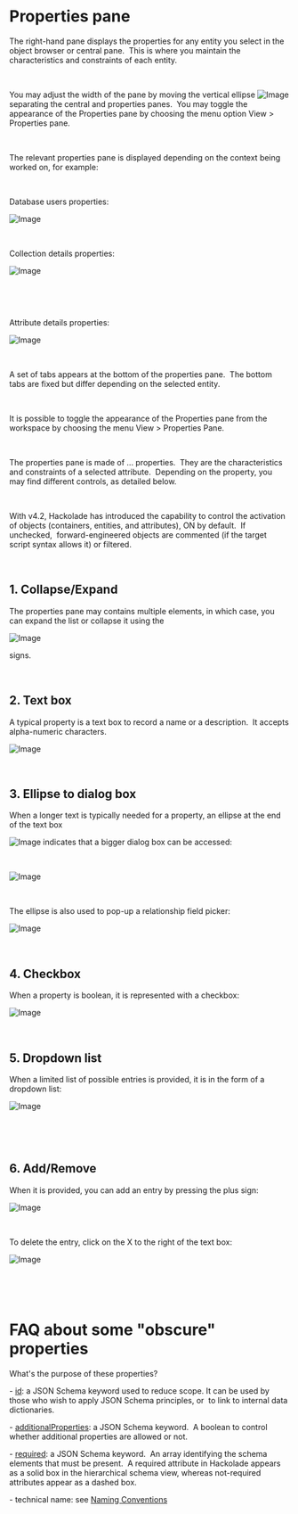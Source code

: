 # Properties pane

The right-hand pane displays the properties for any entity you select in the object browser or central pane.&nbsp; This is where you maintain the characteristics and constraints of each entity.

&nbsp;

You may adjust the width of the pane by moving the vertical ellipse ![Image](<lib/Central%20pane%20-%20ellipse%20hovered.png>)separating the central and properties panes.&nbsp; You may toggle the appearance of the Properties pane by choosing the menu option View \> Properties pane.

&nbsp;

The relevant properties pane is displayed depending on the context being worked on, for example:

&nbsp;

Database users properties:

![Image](<lib/Properties%20pane%20-%20users%20tab.png>)

&nbsp;

Collection details properties:

![Image](<lib/Properties%20pane%20-%20collection%20details%20tab.png>)

&nbsp;

&nbsp;

Attribute details properties:

![Image](<lib/Properties%20pane%20-%20field%20details.png>)

&nbsp;

A set of tabs appears at the bottom of the properties pane.&nbsp; The bottom tabs are fixed but differ depending on the selected entity.

&nbsp;

It is possible to toggle the appearance of the Properties pane from the workspace by choosing the menu View \> Properties Pane.

&nbsp;

The properties pane is made of ... properties.&nbsp; They are the characteristics and constraints of a selected attribute.&nbsp; Depending on the property, you may find different controls, as detailed below.

&nbsp;

With v4.2, Hackolade has introduced the capability to control the activation of objects (containers, entities, and attributes), ON by default.&nbsp; If unchecked,&nbsp; forward-engineered objects are commented (if the target script syntax allows it) or filtered. &nbsp;

&nbsp;

## &#49;. Collapse/Expand

The properties pane may contains multiple elements, in which case, you can expand the list or collapse it using the&nbsp;

![Image](<lib/Properties%20pane%20controls%20-%20plus%20and%20minus.png>)

signs.

&nbsp;

## &#50;. Text box

A typical property is a text box to record a name or a description.&nbsp; It accepts alpha-numeric characters.

![Image](<lib/Properties%20pane%20controls%20-%20text%20box.png>)

&nbsp;

## &#51;. Ellipse to dialog box

When a longer text is typically needed for a property, an ellipse at the end of the text box&nbsp;

![Image](<lib/Properties%20pane%20controls%20-%20text%20box%20ellipse.png>) indicates that a bigger dialog box can be accessed:

&nbsp;

![Image](<lib/Properties%20pane%20controls%20-%20large%20text%20dialog.png>)

&nbsp;

The ellipse is also used to pop-up a relationship field picker:

![Image](<lib/Properies%20pane%20controls%20-%20field%20picker.png>)

&nbsp;

## &#52;. Checkbox

When a property is boolean, it is represented with a checkbox:

![Image](<lib/Properties%20pane%20controls%20-%20checkbox.png>)

&nbsp;

## &#53;. Dropdown list

When a limited list of possible entries is provided, it is in the form of a dropdown list:

![Image](<lib/Properties%20pane%20controls%20-%20dropdown%20list.png>)

&nbsp;

&nbsp;

## &#54;. Add/Remove

When it is provided, you can add an entry by pressing the plus sign:

![Image](<lib/Properties%20pane%20controls%20-%20add%20entry.png>)

&nbsp;

To delete the entry, click on the X to the right of the text box:

![Image](<lib/Properties%20pane%20controls%20-%20delete%20entry.png>)

&nbsp;

&nbsp;

# FAQ about some "obscure" properties

What's the purpose of these properties?

\- [id](<http://json-schema.org/draft-04/json-schema-core.html#rfc.section.7.2> "target=\"\_blank\""): a JSON Schema keyword used to reduce scope. It can be used by those who wish to apply JSON Schema principles, or&nbsp; to link to internal data dictionaries.

\- [additionalProperties](<http://json-schema.org/latest/json-schema-validation.html#rfc.section.6.5.6> "target=\"\_blank\""): a JSON Schema keyword.&nbsp; A boolean to control whether additional properties are allowed or not.

\- [required](<https://tools.ietf.org/html/draft-fge-json-schema-validation-00#section-5.4.3> "target=\"\_blank\""): a JSON Schema keyword.&nbsp; An array identifying the schema elements that must be present.&nbsp; A required attribute in Hackolade appears as a solid box in the hierarchical schema view, whereas not-required attributes appear as a dashed box.

\- technical name: see [Naming Conventions](<Namingconventions.md>)

